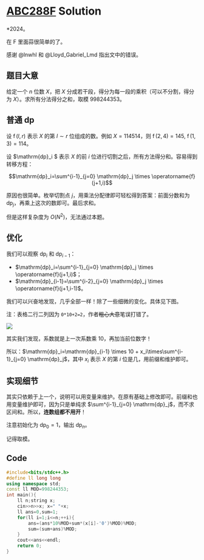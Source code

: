 # [ABC288F](https://atcoder.jp/contests/abc288/tasks/abc288_f) Solution
\*2024。

在 F 里面蒜很简单的了。

感谢 @lnwhl 和 @Lloyd_Gabriel_Lmd 指出文中的错误。
## 题目大意
给定一个 $n$ 位数 $X$，把 $X$ 分成若干段，得分为每一段的乘积（可以不分割，得分为 $X$）。求所有分法得分之和，取模 $998244353$。
## 普通 dp
设 $\operatorname{f}(l,r)$ 表示 $X$ 的第 $l\sim r$ 位组成的数。例如 $X=114514$，则 $\operatorname{f}(2,4)=145,~\operatorname{f}(1,3)=114$。

设 $\mathrm{dp}_i $ 表示 $X$ 的前 $i$ 位进行切割之后，所有方法得分和。容易得到转移方程：

$$\mathrm{dp}_i=\sum^{i-1}_{j=0} \mathrm{dp}_j \times \operatorname{f}(j+1,i)$$

原因也很简单。枚举切割点 $j$，用乘法分配律即可轻松得到答案：前面分数和为 $\mathrm{dp}_j$，再乘上这次的数即可。最后求和。

但是这样复杂度为 $O(N^2)$，无法通过本题。
## 优化
我们可以观察 $\mathrm{dp}_i$ 和 $\mathrm{dp}_{i-1}$：
+ $\mathrm{dp}_i=\sum^{i-1}_{j=0} \mathrm{dp}_j \times \operatorname{f}(j+1,i)$；
+ $\mathrm{dp}_{i-1}=\sum^{i-2}_{j=0} \mathrm{dp}_j \times \operatorname{f}(j+1,i-1)$。

我们可以兴奋地发现，几乎全部一样！除了一些细微的变化。具体见下图。

注：表格二行二列因为 `0*10+2=2`，作者~~粗心大意~~笔误打错了。

![](https://cdn.luogu.com.cn/upload/image_hosting/0hmo510d.png)

其实我们发现，系数就是上一次系数乘 $10$，再加当前位数字！

所以：$\mathrm{dp}_i=\mathrm{dp}_{i-1} \times 10 + x_i\times\sum^{i-1}_{j=0} \mathrm{dp}_j$，其中 $x_i$ 表示 $X$ 的第 $i$ 位是几，用前缀和维护即可。

## 实现细节
其实只依赖于上一个，说明可以用变量来维护。在原有基础上修改即可。前缀和也用变量维护即可，因为只是单纯求 $\sum^{i-1}_{j=0} \mathrm{dp}_j$，而不求区间和。所以，**连数组都不用开**！

注意初始化为 $\mathrm{dp}_0=1$，输出 $\mathrm{dp}_n$。

记得取模。
## Code
```cpp
#include<bits/stdc++.h>
#define ll long long
using namespace std;
const ll MOD=998244353;
int main(){
	ll n;string x;
	cin>>n>>x; x=" "+x;
	ll ans=0,sum=1;
	for(ll i=1;i<=n;++i){
		ans=(ans*10%MOD+sum*(x[i]-'0')%MOD)%MOD;
		sum=(sum+ans)%MOD;
	}
	cout<<ans<<endl;
	return 0;
}
```